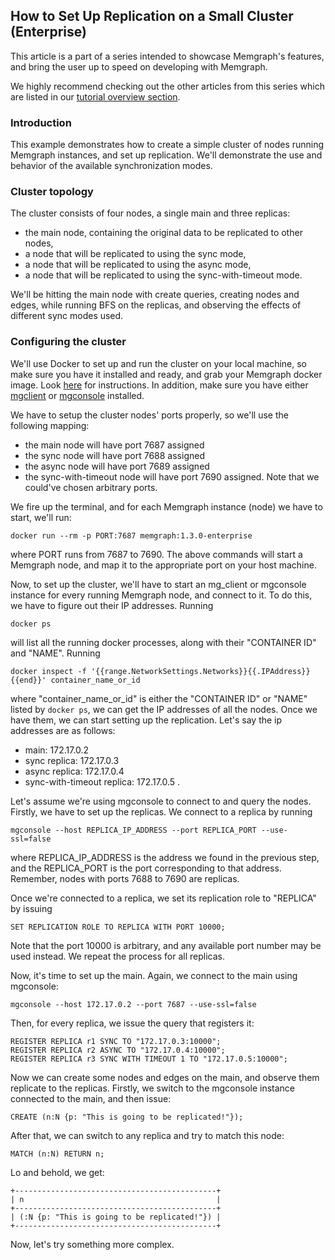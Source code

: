 ## How to Set Up Replication on a Small Cluster (Enterprise)

This article is a part of a series intended to showcase Memgraph's features,
and bring the user up to speed on developing with Memgraph.

We highly recommend checking out the other articles from this series which
are listed in our [tutorial overview section](tutorials.md).

### Introduction

This example demonstrates how to create a simple cluster of nodes running
Memgraph instances, and set up replication. We'll demonstrate the use and
behavior of the available synchronization modes.

### Cluster topology

The cluster consists of four nodes, a single main and three replicas:

* the main node, containing the original data to be replicated to other nodes,
* a node that will be replicated to using the sync mode,
* a node that will be replicated to using the async mode,
* a node that will be replicated to using the sync-with-timeout mode.

We'll be hitting the main node with create queries, creating nodes and edges,
while running BFS on the replicas, and observing the effects of different sync
modes used.

### Configuring the cluster

We'll use Docker to set up and run the cluster on your local machine, so make
sure you have it installed and ready, and grab your Memgraph docker image.
Look [here](https://docs.memgraph.com/memgraph/getting-started/installation/docker-installation) for instructions.
In addition, make sure you have either [mgclient](https://github.com/memgraph/mgclient) or [mgconsole](https://github.com/memgraph/mgconsole) installed.

We have to setup the cluster nodes' ports properly, so we'll use the following
mapping:
* the main node will have port 7687 assigned
* the sync node will have port 7688 assigned
* the async node will have port 7689 assigned
* the sync-with-timeout node will have port 7690 assigned.
Note that we could've chosen arbitrary ports.

We fire up the terminal, and for each Memgraph instance (node)  we have to start, we'll
run:

```plaintext
docker run --rm -p PORT:7687 memgraph:1.3.0-enterprise
```

where PORT runs from 7687 to 7690. The above commands will start a Memgraph
node, and map it to the appropriate port on your host machine.

Now, to set up the cluster, we'll have to start an mg_client or mgconsole
instance for every running Memgraph node, and connect to it. To do this, we
have to figure out their IP addresses. Running

```plaintext
docker ps
```

will list all the running docker processes, along with their "CONTAINER ID" and
"NAME". Running

```plaintext
docker inspect -f '{{range.NetworkSettings.Networks}}{{.IPAddress}}{{end}}' container_name_or_id
```

where "container_name_or_id" is either the "CONTAINER ID" or "NAME" listed by
`docker ps`, we can get the IP addresses of all the nodes. Once we have them, we
can start setting up the replication. Let's say the ip addresses are as follows:
* main:                      172.17.0.2
* sync replica:              172.17.0.3
* async replica:             172.17.0.4
* sync-with-timeout replica: 172.17.0.5 .

Let's assume we're using mgconsole to connect to and query the nodes. Firstly,
we have to set up the replicas. We connect to a replica by running

```plaintext
mgconsole --host REPLICA_IP_ADDRESS --port REPLICA_PORT --use-ssl=false
```

where REPLICA_IP_ADDRESS is the address we found in the previous step, and the
REPLICA_PORT is the port corresponding to that address. Remember, nodes with
ports 7688 to 7690 are replicas.

Once we're connected to a replica, we set its replication role to "REPLICA" by
issuing

```plaintext
SET REPLICATION ROLE TO REPLICA WITH PORT 10000;
```

Note that the port 10000 is arbitrary, and any available port number may be used
instead. We repeat the process for all replicas.

Now, it's time to set up the main. Again, we connect to the main using
mgconsole:

```plaintext
mgconsole --host 172.17.0.2 --port 7687 --use-ssl=false
```

Then, for every replica, we issue the query that registers it:

```plaintext
REGISTER REPLICA r1 SYNC TO "172.17.0.3:10000";
REGISTER REPLICA r2 ASYNC TO "172.17.0.4:10000";
REGISTER REPLICA r3 SYNC WITH TIMEOUT 1 TO "172.17.0.5:10000";
```

Now we can create some nodes and edges on the main, and observe them replicate
to the replicas. Firstly, we switch to the mgconsole instance connected to the
main, and then issue:

```plaintext
CREATE (n:N {p: "This is going to be replicated!"});
```

After that, we can switch to any replica and try to match this node:

```plaintext
MATCH (n:N) RETURN n;
```
Lo and behold, we get:

```plaintext
+---------------------------------------------+
| n                                           |
+---------------------------------------------+
| (:N {p: "This is going to be replicated!"}) |
+---------------------------------------------+
```

Now, let's try something more complex.
